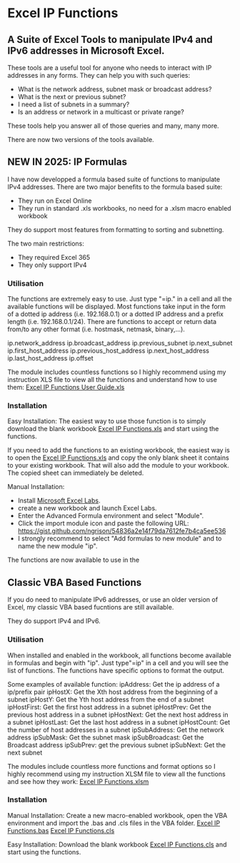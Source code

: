 # Excel IP Functions

## A Suite of Excel Tools to manipulate IPv4 and IPv6 addresses in Microsoft Excel.

These tools are a useful tool for anyone who needs to interact with IP addresses in any forms. They can help you with such queries:
- What is the network address, subnet mask or broadcast address?
- What is the next or previous subnet?
- I need a list of subnets in a summary?
- Is an address or network in a multicast or private range?

These tools help you answer all of those queries and many, many more.

There are now two versions of the tools available.

## NEW IN 2025: IP Formulas

I have now developped a formula based suite of functions to manipulate IPv4 addresses.
There are two major benefits to the formula based suite:
- They run on Excel Online
- They run in standard .xls workbooks, no need for a .xlsm macro enabled workbook

They do support most features from formatting to sorting and subnetting.

The two main restrictions:
- They required Excel 365
- They only support IPv4

### Utilisation

The functions are extremely easy to use. Just type "=ip." in a cell and all the available functions will be displayed. Most functions take input in the form of a dotted ip address (i.e. 192.168.0.1) or a dotted IP address and a prefix length (i.e. 192.168.0.1/24). There are functions to accept or return data from/to any other format (i.e. hostmask, netmask, binary,...).

ip.network_address
ip.broadcast_address
ip.previous_subnet
ip.next_subnet
ip.first_host_address
ip.previous_host_address
ip.next_host_address
ip.last_host_address
ip.offset

The module includes countless functions so I highly recommend using my instruction XLS file to view all the functions and understand how to use them:
[Excel IP Functions User Guide.xls](Formula/Excel%20IP%20Functions%20User%20Guide.xls)

### Installation

Easy Installation:
The easiest way to use those function is to simply download the blank workbook [Excel IP Functions.xls](Formula/Excel%20IP%20Functions%20Blank%20Workbook.xlsm) and start using the functions.

If you need to add the functions to an existing workbook, the easiest way is to open the [Excel IP Functions.xls](Formula/Excel%20IP%20Functions%20Blank%20Workbook.xlsm) and copy the only blank sheet it contains to your existing workbook. That will also add the module to your workbook. The copied sheet can immediately be deleted.

Manual Installation:
* Install [Microsoft Excel Labs]([VBA/Excel%20IP%20Functions.bas](https://appsource.microsoft.com/en-us/product/office/wa200003696?tab=overview)).
* create a new workbook and launch Excel Labs.
* Enter the Advanced Formula environment and select "Module".
* Click the import module icon and paste the following URL: https://gist.github.com/ngrison/54836a2e14f79da7612fe7b4ca5ee536
* I strongly recommend to select "Add formulas to new module" and to name the new module "ip".

The functions are now available to use in the 

## Classic VBA Based Functions

If you do need to manipulate IPv6 addresses, or use an older version of Excel, my classic VBA based fucntions are still available.

They do support IPv4 and IPv6.

### Utilisation

When installed and enabled in the workbook, all functions become available in formulas and begin with "ip". Just type"=ip" in a cell and you will see the list of functions.
The functions have specific options to format the output.

Some examples of available function:
ipAddress: Get the ip address of a ip/prefix pair
ipHostX: Get the Xth host address from the beginning of a subnet
ipHostY: Get the Yth host address from the end of a subnet
ipHostFirst: Get the first host address in a subnet
ipHostPrev: Get the previous host address in a subnet
ipHostNext: Get the next host address in a subnet
ipHostLast: Get the last host address in a subnet
ipHostCount: Get the number of host addresses in a subnet
ipSubAddress: Get the network address
ipSubMask: Get the subnet mask
ipSubBroadcast: Get the Broadcast address
ipSubPrev: get the previous subnet
ipSubNext: Get the next subnet

The modules include countless more functions and format options so I highly recommend using my instruction XLSM file to view all the functions and see how they work:
[Excel IP Functions.xlsm](VBA/Excel%20IP%20Functions.xlsm)

### Installation

Manual Installation:
Create a new macro-enabled workbook, open the VBA environment and import the .bas and .cls files in the VBA folder.
[Excel IP Functions.bas](VBA/Excel%20IP%20Functions.bas)
[Excel IP Functions.cls](VBA/Excel%20IP%20Functions.cls)

Easy Installation:
Download the blank workbook [Excel IP Functions.cls](VBA/Excel%20IP%20Functions%20Blank%20Workbook.xlsm) and start using the functions.

